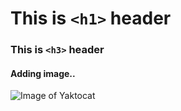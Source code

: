# This is `<h1>` header
### This is `<h3>` header

#### Adding image..

![Image of Yaktocat](https://octodex.github.com/images/yaktocat.png)
